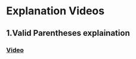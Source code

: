 # Explanation Videos
## 1.Valid Parentheses explaination
### [Video](https://drive.google.com/file/d/1xqwBM6Gd5yavIiluelj67rmcOof0uz1J/view?usp=sharing)

